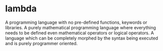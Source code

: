 # lambda
A programming language with no pre-defined functions, keywords or libraries. A purely mathematical programming language where everything needs to be defined even mathematical operators or logical operators. A language which can be completely morphed by the syntax being executed and is purely programmer oriented.
